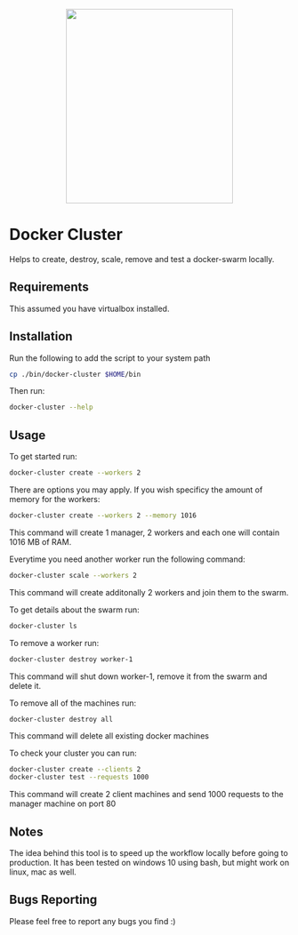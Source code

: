 <p align="center"><img src="https://s17.postimg.org/kwyw37sxb/0_Hl-1_BN46_JLi_Th8_UM.png" width="300" height="350"></p>

# Docker Cluster

Helps to create, destroy, scale, remove and test a docker-swarm locally.

## Requirements

This assumed you have virtualbox installed.

## Installation

Run the following to add the script to your system path
```sh
cp ./bin/docker-cluster $HOME/bin
```

Then run:
```sh
docker-cluster --help
```

## Usage

To get started run:
```sh
docker-cluster create --workers 2
```

There are options you may apply. 
If you wish specificy the amount of memory for the workers:
```sh
docker-cluster create --workers 2 --memory 1016
```
This command will create 1 manager, 2 workers and each one will contain 1016 MB of RAM.

Everytime you need another worker run the following command:
```sh
docker-cluster scale --workers 2
```
This command will create additonally 2 workers and join them to the swarm.

To get details about the swarm run:
```sh
docker-cluster ls
```

To remove a worker run:
```sh
docker-cluster destroy worker-1
```
This command will shut down worker-1, remove it from the swarm and delete it.

To remove all of the machines run:
```
docker-cluster destroy all
```
This command will delete all existing docker machines

To check your cluster you can run:
```sh
docker-cluster create --clients 2
docker-cluster test --requests 1000
```
This command will create 2 client machines and send 1000 requests to the manager machine on port 80 

## Notes

The idea behind this tool is to speed up the workflow locally before going to production.
It has been tested on windows 10 using bash, but might work on linux, mac as well.

## Bugs Reporting

Please feel free to report any bugs you find :)
